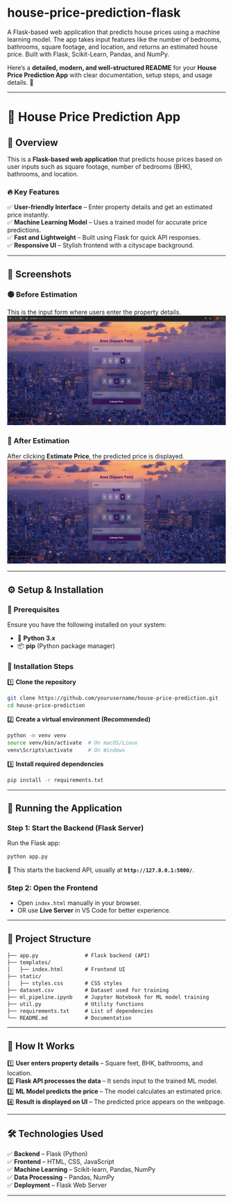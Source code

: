 # house-price-prediction-flask
A Flask-based web application that predicts house prices using a machine learning model. The app takes input features like the number of bedrooms, bathrooms, square footage, and location, and returns an estimated house price. Built with Flask, Scikit-Learn, Pandas, and NumPy.

Here’s a **detailed, modern, and well-structured README** for your **House Price Prediction App** with clear documentation, setup steps, and usage details. 🚀  

---

# 🏡 **House Price Prediction App**  

## 📌 **Overview**  
This is a **Flask-based web application** that predicts house prices based on user inputs such as square footage, number of bedrooms (BHK), bathrooms, and location.  

### 🔥 **Key Features**  
✅ **User-friendly Interface** – Enter property details and get an estimated price instantly.  
✅ **Machine Learning Model** – Uses a trained model for accurate price predictions.  
✅ **Fast and Lightweight** – Built using Flask for quick API responses.  
✅ **Responsive UI** – Stylish frontend with a cityscape background.  

---

## 📸 **Screenshots**  

### 🟢 **Before Estimation**  
This is the input form where users enter the property details.  
![Before Estimation](docs/C_Before%20Estimation.png)  

### 🔵 **After Estimation**  
After clicking **Estimate Price**, the predicted price is displayed.  
![After Estimation](docs/C_After%20Estimation.PNG)  

---

## ⚙ **Setup & Installation**  

### 📌 **Prerequisites**  
Ensure you have the following installed on your system:  
- 🐍 **Python 3.x**  
- 📦 **pip** (Python package manager)  

### 🔧 **Installation Steps**  

1️⃣ **Clone the repository**  
   ```bash
   git clone https://github.com/yourusername/house-price-prediction.git
   cd house-price-prediction
   ```  

2️⃣ **Create a virtual environment (Recommended)**  
   ```bash
   python -m venv venv
   source venv/bin/activate  # On macOS/Linux
   venv\Scripts\activate     # On Windows
   ```  

3️⃣ **Install required dependencies**  
   ```bash
   pip install -r requirements.txt
   ```  

---

## 🚀 **Running the Application**  

### **Step 1: Start the Backend (Flask Server)**  
Run the Flask app:  
```bash
python app.py
```  
🔹 This starts the backend API, usually at **`http://127.0.0.1:5000/`**.  

### **Step 2: Open the Frontend**  
- Open `index.html` manually in your browser.  
- OR use **Live Server** in VS Code for better experience.  

---

## 📂 **Project Structure**  
```
├── app.py               # Flask backend (API)
├── templates/
│   ├── index.html       # Frontend UI
├── static/
│   ├── styles.css       # CSS styles
├── dataset.csv          # Dataset used for training
├── ml_pipeline.ipynb    # Jupyter Notebook for ML model training
├── util.py              # Utility functions
├── requirements.txt     # List of dependencies
└── README.md            # Documentation
```

---

## 🎯 **How It Works**  

1️⃣ **User enters property details** – Square feet, BHK, bathrooms, and location.  
2️⃣ **Flask API processes the data** – It sends input to the trained ML model.  
3️⃣ **ML Model predicts the price** – The model calculates an estimated price.  
4️⃣ **Result is displayed on UI** – The predicted price appears on the webpage.  

---

## 🛠 **Technologies Used**  

✅ **Backend** – Flask (Python)  
✅ **Frontend** – HTML, CSS, JavaScript  
✅ **Machine Learning** – Scikit-learn, Pandas, NumPy  
✅ **Data Processing** – Pandas, NumPy  
✅ **Deployment** – Flask Web Server  

---